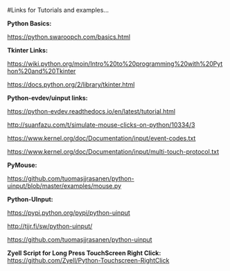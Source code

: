 #Links for Tutorials and examples...

**Python Basics:**

https://python.swaroopch.com/basics.html

**Tkinter Links:**

https://wiki.python.org/moin/Intro%20to%20programming%20with%20Python%20and%20Tkinter

https://docs.python.org/2/library/tkinter.html

**Python-evdev/uinput links:** 

https://python-evdev.readthedocs.io/en/latest/tutorial.html

http://suanfazu.com/t/simulate-mouse-clicks-on-python/10334/3

https://www.kernel.org/doc/Documentation/input/event-codes.txt 

https://www.kernel.org/doc/Documentation/input/multi-touch-protocol.txt 

**PyMouse:**

https://github.com/tuomasjjrasanen/python-uinput/blob/master/examples/mouse.py

**Python-UInput:**

https://pypi.python.org/pypi/python-uinput

http://tjjr.fi/sw/python-uinput/

https://github.com/tuomasjjrasanen/python-uinput


**Zyell Script for Long Press TouchScreen Right Click:** https://github.com/Zyell/Python-Touchscreen-RightClick

